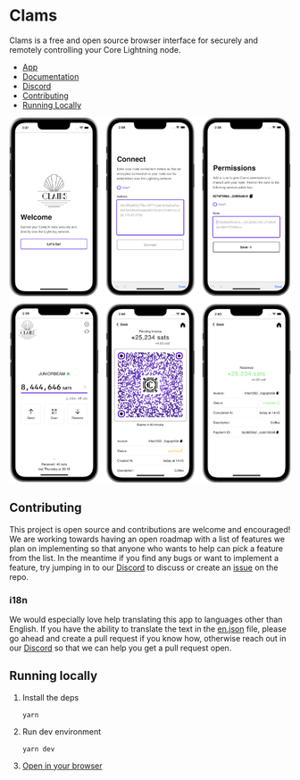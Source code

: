 # Clams

Clams is a free and open source browser interface for securely and remotely controlling your Core Lightning node.

- [App](https://app.clams.tech)
- [Documentation](https://docs.clams.tech)
- [Discord](https://discord.gg/eWfHuJZVaB)
- [Contributing](#contributing)
- [Running Locally](#running-locally)

![screenshots](./assets/screenshots.png)

## Contributing

This project is open source and contributions are welcome and encouraged! We are working towards having an open roadmap with a list of features we plan on implementing so that anyone who wants to help can pick a feature from the list. In the meantime if you find any bugs or want to implement a feature, try jumping in to our [Discord](https://discord.gg/eWfHuJZVaB) to discuss or create an [issue](https://github.com/clams-tech/browser-app/issues) on the repo.

### i18n

We would especially love help translating this app to languages other than English. If you have the ability to translate the text in the [en.json](/src/lib/i18n/en.json) file, please go ahead and create a pull request if you know how, otherwise reach out in our [Discord](https://discord.gg/eWfHuJZVaB) so that we can help you get a pull request open.

## Running locally

1. Install the deps

   ```
   yarn
   ```

2. Run dev environment

   ```
   yarn dev
   ```

3. [Open in your browser](https://localhost:5173)
